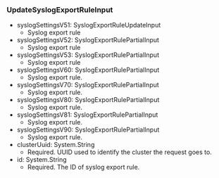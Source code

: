 ### UpdateSyslogExportRuleInput


- syslogSettingsV51: SyslogExportRuleUpdateInput
  - Syslog export rule
- syslogSettingsV52: SyslogExportRulePartialInput
  - Syslog export rule
- syslogSettingsV53: SyslogExportRulePartialInput
  - Syslog export rule
- syslogSettingsV60: SyslogExportRulePartialInput
  - Syslog export rule.
- syslogSettingsV70: SyslogExportRulePartialInput
  - Syslog export rule.
- syslogSettingsV80: SyslogExportRulePartialInput
  - Syslog export rule.
- syslogSettingsV81: SyslogExportRulePartialInput
  - Syslog export rule.
- syslogSettingsV90: SyslogExportRulePartialInput
  - Syslog export rule.
- clusterUuid: System.String
  - Required. UUID used to identify the cluster the request goes to.
- id: System.String
  - Required. The ID of syslog export rule.
